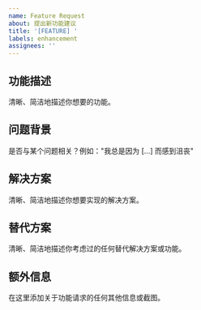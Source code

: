 ```yaml
---
name: Feature Request
about: 提出新功能建议
title: '[FEATURE] '
labels: enhancement
assignees: ''
---
```


## 功能描述

清晰、简洁地描述你想要的功能。

## 问题背景

是否与某个问题相关？例如："我总是因为 [...] 而感到沮丧"

## 解决方案

清晰、简洁地描述你想要实现的解决方案。

## 替代方案

清晰、简洁地描述你考虑过的任何替代解决方案或功能。

## 额外信息

在这里添加关于功能请求的任何其他信息或截图。

